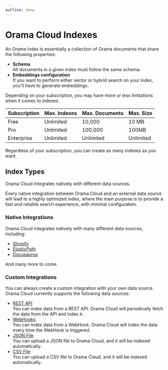 ```yaml
---
outline: deep
---
```


# Orama Cloud Indexes

An Orama index is essentially a collection of Orama documents that share the following properties:

- **Schema** \
All documents in a given index must follow the same schema.
- **Embeddings configuration** \
If you want to perform either vector or hybrid search on your index, you'll have to generate embeddings. 

Depending on your subscription, you may have more or less limitations when it comes to indexes.

| Subscription | Max. Indexes         | Max. Documents   | Max. Size |
| ------------ | -------------------- | ---------------- | --------- |
| Free         | Unlimited            | 10,000           | 10 MB     |
| Pro          | Unlimited            | 100,000          | 100MB     |
| Enterprise   | Unlimited            | Unlimited        | Unlimited |

Regardless of your subscription, you can create as many indexes as you want.

## Index Types

Orama Cloud integrates natively with different data sources.

Every native integration between Orama Cloud and an external data source will lead to a highly optimized index,
where the main purpose is to provide a fast and reliable search experience, with minimal configuration.

### Native Integrations

Orama Cloud integrates natively with many different data sources, including:

- [Shopify](/cloud/data-sources/native-integrations/shopify)
- [ElasticPath](/cloud/data-sources/native-integrations/elasticpath)
- [Docusaurus](/cloud/data-sources/native-integrations/docusaurus)

And many more to come.

### Custom Integrations

You can always create a custom integration with your own data source. Orama Cloud currently supports the following data sources:

- [REST API](/cloud/data-sources/custom-integrations/rest-api) \
You can index data from a REST API. Orama Cloud will periodically fetch the data from the API and index it.
- [WebHooks](/cloud/data-sources/custom-integrations/webhooks) \
You can index data from a WebHook. Orama Cloud will index the data every time the WebHook is triggered.
- [JSON File](/cloud/data-sources/custom-integrations/json-file) \
You can upload a JSON file to Orama Cloud, and it will be indexed automatically.
- [CSV File](/cloud/data-sources/custom-integrations/csv-file) \
You can upload a CSV file to Orama Cloud, and it will be indexed automatically.